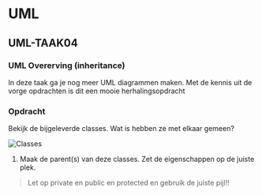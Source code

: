 # UML

## UML-TAAK04

### UML Overerving (inheritance)

In deze taak ga je nog meer UML diagrammen maken. Met de kennis uit de vorge opdrachten is dit een mooie herhalingsopdracht

### Opdracht

Bekijk de bijgeleverde classes. Wat is hebben ze met elkaar gemeen?

![Classes](images/classes.png)

1. Maak de parent(s) van deze classes. Zet de eigenschappen op de juiste plek.

> Let op private en public en protected en gebruik de juiste pijl!!
